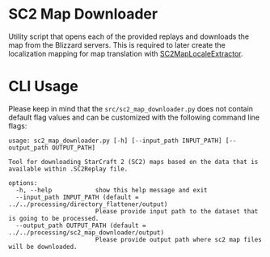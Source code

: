 # SC2 Map Downloader

Utility script that opens each of the provided replays and downloads the map from the Blizzard servers. This is required to later create the localization mapping for map translation with [SC2MapLocaleExtractor](https://github.com/Kaszanas/SC2MapLocaleExtractor).

# CLI Usage

Please keep in mind that the  ```src/sc2_map_downloader.py``` does not contain default flag values and can be customized with the following command line flags:
```
usage: sc2_map_downloader.py [-h] [--input_path INPUT_PATH] [--output_path OUTPUT_PATH]

Tool for downloading StarCraft 2 (SC2) maps based on the data that is available within .SC2Replay file.

options:
  -h, --help            show this help message and exit
  --input_path INPUT_PATH (default = ../../processing/directory_flattener/output)
                        Please provide input path to the dataset that is going to be processed.
  --output_path OUTPUT_PATH (default = ../../processing/sc2_map_downloader/output)
                        Please provide output path where sc2 map files will be downloaded.
```
